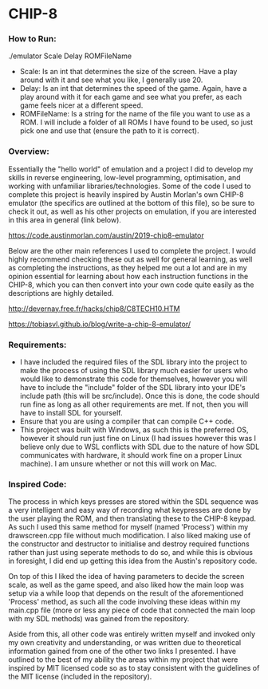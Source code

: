 # CHIP-8
### How to Run:
./emulator Scale Delay ROMFileName
- Scale: Is an int that determines the size of the screen. Have a play around with it and see what you like, I generally use 20.
- Delay: Is an int that determines the speed of the game. Again, have a play around with it for each game and see what you prefer, as each game feels nicer at a different speed.
- ROMFileName: Is a string for the name of the file you want to use as a ROM. I will include a folder of all ROMs I have found to be used, so just pick one and use that (ensure the path to it is correct).

### Overview:
Essentially the "hello world" of emulation and a project I did to develop my skills in reverse engineering, low-level programming, optimisation, and working with unfamiliar libraries/technologies. Some of the code I used to complete this project is heavily inspired by Austin Morlan's own CHIP-8 emulator (the specifics are outlined at the bottom of this file), so be sure to check it out, as well as his other projects on emulation, if you are interested in this area in general (link below).

https://code.austinmorlan.com/austin/2019-chip8-emulator

Below are the other main references I used to complete the project. I would highly recommend checking these out as well for general learning, as well as completing the instructions, as they helped me out a lot and are in my opinion essential for learning about how each instruction functions in the CHIP-8, which you can then convert into your own code quite easily as the descriptions are highly detailed.

http://devernay.free.fr/hacks/chip8/C8TECH10.HTM

https://tobiasvl.github.io/blog/write-a-chip-8-emulator/

### Requirements:
- I have included the required files of the SDL library into the project to make the process of using the SDL library much easier for users who would like to demonstrate this code for themselves, however you will have to include the "include" folder of the SDL library into your IDE's include path (this will be src/include). Once this is done, the code should run fine as long as all other requirements are met. If not, then you will have to install SDL for yourself.
- Ensure that you are using a compiler that can compile C++ code.
- This project was built with Windows, as such this is the preferred OS, however it should run just fine on Linux (I had issues however this was I believe only due to WSL conflicts with SDL due to the nature of how SDL communicates with hardware, it should work fine on a proper Linux machine). I am unsure whether or not this will work on Mac.

### Inspired Code:
The process in which keys presses are stored within the SDL sequence was a very intelligent and easy way of recording what keypresses are done by the user playing the ROM, and then translating these to the CHIP-8 keypad. As such I used this same method for myself (named 'Process') within my drawscreen.cpp file without much modification. I also liked making use of the constructor and destructor to initialise and destroy required functions rather than just using seperate methods to do so, and while this is obvious in foresight, I did end up getting this idea from the Austin's repository code.

On top of this I liked the idea of having parameters to decide the screen scale, as well as the game speed, and also liked how the main loop was setup via a while loop that depends on the result of the aforementioned 'Process' method, as such all the code involving these ideas within my main.cpp file (more or less any piece of code that connected the main loop with my SDL methods) was gained from the repository.

Aside from this, all other code was entirely written myself and invoked only my own creativity and understanding, or was written due to theoretical information gained from one of the other two links I presented. I have outlined to the best of my ability the areas within my project that were inspired by MIT licensed code so as to stay consistent with the guidelines of the MIT license (included in the repository).
